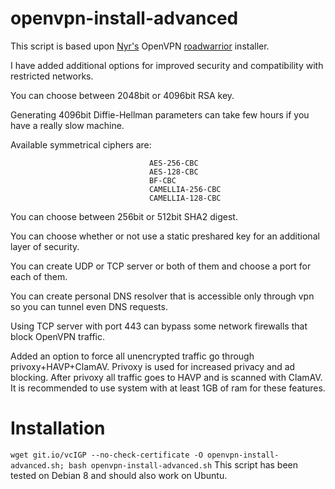 # openvpn-install-advanced
This script is based upon [Nyr's](https://github.com/Nyr/) OpenVPN [roadwarrior](http://en.wikipedia.org/wiki/Road_warrior_%28computing%29) installer.

I have added additional options for improved security and compatibility with restricted networks.

You can choose between 2048bit or 4096bit RSA key.

Generating 4096bit Diffie-Hellman parameters can take few hours if you have a really slow machine. 

Available symmetrical ciphers are: 

                                   AES-256-CBC
                                   AES-128-CBC
                                   BF-CBC
                                   CAMELLIA-256-CBC
                                   CAMELLIA-128-CBC
You can choose between 256bit or 512bit SHA2 digest.

You can choose whether or not use a static preshared key for an additional layer of security.

You can create UDP or TCP server or both of them and choose a port for each of them.

You can create personal DNS resolver that is accessible only through vpn so you can tunnel even DNS requests.

Using TCP server with port 443 can bypass some network firewalls that block OpenVPN traffic.

Added an option to force all unencrypted traffic go through privoxy+HAVP+ClamAV.
Privoxy is used for increased privacy and ad blocking. After privoxy all traffic goes to
HAVP and is scanned with ClamAV. It is recommended to use system with at least 1GB of ram for these features.

# Installation
`wget git.io/vcIGP --no-check-certificate -O openvpn-install-advanced.sh; bash openvpn-install-advanced.sh`
This script has been tested on Debian 8 and should also work on Ubuntu.
